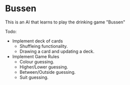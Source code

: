 # Bussen
This is an AI that learns to play the drinking game "Bussen"

Todo:
- Implement deck of cards
  - Shuffleing functionality.
  - Drawing a card and updating a deck.
- Implement Game Rules
  - Colour guessing.
  - Higher/Lower guessing.
  - Between/Outside guessing.
  - Suit guessing.
